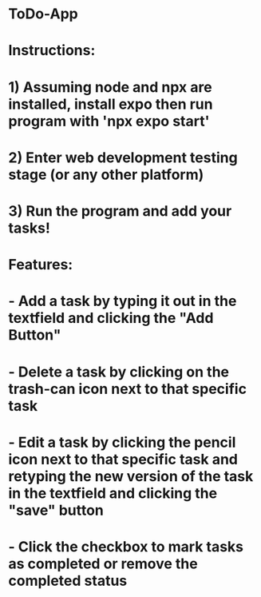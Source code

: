 # ToDo-App
# Instructions:
#   1) Assuming node and npx are installed, install expo then run program with 'npx expo start'
#   2) Enter web development testing stage (or any other platform)
#   3) Run the program and add your tasks!

# Features:
#  - Add a task by typing it out in the textfield and clicking the "Add Button"
#  - Delete a task by clicking on the trash-can icon next to that specific task
#  - Edit a task by clicking the pencil icon next to that specific task and retyping the new version of the task in the textfield and clicking the "save" button
#  - Click the checkbox to mark tasks as completed or remove the completed status
